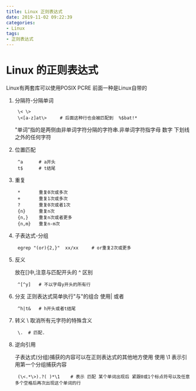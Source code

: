 ```yaml
---
title: Linux 正则表达式
date: 2019-11-02 09:22:39
categories:
- Linux
tags:
- 正则表达式
---
```


# Linux 的正则表达式
Linux有两套库可以使用POSIX PCRE 前面一种是Linux自带的
1. 分隔符-分隔单词

        \< \>
        \<[a-z]at\>     # 后面这种行也会被匹配到  %$bat!* 
    "单词"指的是两侧由非单词字符分隔的字符串.非单词字符指字母 数字 下划线之外的任何字符
2. 位置匹配
    
        ^a      # a开头
        t$      # t结尾
    
3. 重复
    
        *       重复0次或多次
        +       重复1次或多次
        ?       重复0次或者1次
        {n}     重复n次
        {n,}    重复n次或者更多
        {n,m}   重复n-m次
4. 子表达式-分组
        
        egrep "(or){2,}"  xx/xx     # or重复2次或更多
5. 反义

    放在[]中,注意与匹配开头的 ^ 区别
            
        ^[^y]   # 不以字母y开头的所有行
6. 分支
    正则表达式简单执行"与"的组合 使用| 或者
    
        ^h|t&   # h开头或者t结尾
7. 转义
    \ 取消所有元字符的特殊含义
    
        \.  # 匹配.
8. 逆向引用

    子表达式(分组)捕获的内容可以在正则表达式的其他地方使用  使用 \1 表示引用第一个分组捕获内容
        
        (\<.*\>).?( )*\1    # 表示 匹配 某个单词出现后 紧跟0或1个标点符号以及任意多个空格后再次出现这个单词的行                                        
            